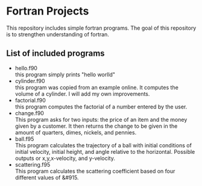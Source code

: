 Fortran Projects
=======

This repository includes simple fortran programs. The goal of this repository is to strengthen understanding of fortran.  

List of included programs
-------------------------

* hello.f90  
	this program simply prints "hello worlld"
* cylinder.f90  
	this program was copied from an example online. It computes the volume of a cylinder. I will add my own improvements.
* factorial.f90  
	this program computes the factorial of a number entered by the user.
* change.f90  
	This program asks for two inputs: the price of an item and the money given by a customer. It then returns the change to be given in the amount of quarters, dimes, nickels, and pennies.
* ball.f95  
	This program calculates the trajectory of a ball with initial conditions of initial velocity, initial height, and angle relative to the horizontal. Possible outputs or x,y,x-velocity, and y-velocity.
* scattering.f95  
	This program calculates the scattering coefficient based on four different values of &#915.